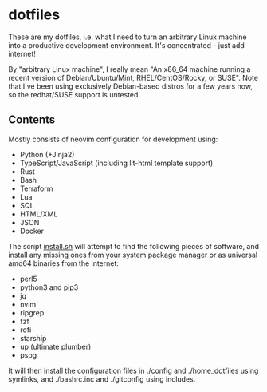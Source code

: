 # dotfiles

These are my dotfiles, i.e. what I need to turn an arbitrary Linux machine into
a productive development environment. It's concentrated - just add internet!

By "arbitrary Linux machine", I really mean "An x86\_64 machine running a
recent version of Debian/Ubuntu/Mint, RHEL/CentOS/Rocky, or SUSE". Note that
I've been using exclusively Debian-based distros for a few years now, so the
redhat/SUSE support is untested.

## Contents

Mostly consists of neovim configuration for development using:

- Python (+Jinja2)
- TypeScript/JavaScript (including lit-html template support)
- Rust
- Bash
- Terraform
- Lua
- SQL
- HTML/XML
- JSON
- Docker

The script [install.sh](install.sh) will attempt to find the following pieces of
software, and install any missing ones from your system package manager or as
universal amd64 binaries from the internet:

- perl5
- python3 and pip3
- jq
- nvim
- ripgrep
- fzf
- rofi
- starship
- up (ultimate plumber)
- pspg

It will then install the configuration files in ./config and ./home_dotfiles
using symlinks, and ./bashrc.inc and ./gitconfig using includes.
